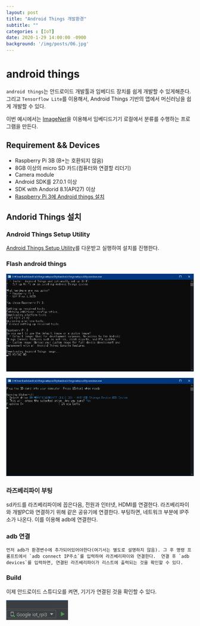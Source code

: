 ```yaml
---
layout: post
title: "Android Things 개발환경"
subtitle: ""
categories : [IoT]
date: 2020-1-29 14:00:00 -0900
background: '/img/posts/06.jpg'
---
```


# android things
`android things`는 안드로이드 개발툴과 임베디드 장치를 쉽게 개발할 수 있게해준다.
그리고 `Tensorflow Lite`를 이용해서, Android Things 기반의 앱에서 머신러닝을 쉽게 개발할 수 있다.

이번 예시에서는 [ImageNet](http://image-net.org/)을 이용해서 임베디드기기 로컬에서 분류를 수행하는 프로그램을 만든다.


## Requirement && Devices
- Raspberry Pi 3B (B+는 호환되지 않음)
- 8GB 이상의 micro SD 카드(컴퓨터와 연결할 리더기)
- Camera module
- Android SDK를 27.0.1 이상
- SDK with Andorid 8.1(API27) 이상
- [Raspberry Pi 3에 Android things 설치](https://developer.android.com/things/hardware/raspberrypi.html)


## Andorid Things 설치
### Android Things Setup Utility

[Android Things Setup Utility](https://partner.android.com/things/console/#/tools)를
다운받고 실행하여 설치를 진행한다.

### Flash android things

![Andorid things 설치 과정](https://github.com/leeseho/leeseho.github.io/blob/master/_posts/images/2020-01-29-15-21-29.png?raw=true)


![Andorid things 설치 과정-2](https://github.com/leeseho/leeseho.github.io/blob/master/_posts/images/2020-01-29-15-23-01.png?raw=true)

### 라즈베리파이 부팅
  sd카드를 라즈베리파이에 꼽은다음, 전원과 인터넷, HDMI를 연결한다. 라즈베리파이와 개발PC와 연결하기 위해 같은 공유기에 연결한다.
 부팅하면, 네트워크 부분에 IP주소가 나온다. 이를 이용해 adb에 연결한다.

### adb 연결
    먼저 adb가 환경변수에 추가되어있어야한다(여기서는 별도로 설명하지 않음). 그 후 명령 프롬프트에서 `adb connect IP주소`를 입력하여 라즈베리파이와 연결한다.  연결 후 `adb devices`를 입력하면, 연결된 라즈베리파이가 리스트에 출력되는 것을 확인할 수 있다.

### Build
 이제 안드로이드 스튜디오를 켜면, 기기가 연결된 것을 확인할 수 있다.

![connect_result](https://github.com/leeseho/leeseho.github.io/blob/master/_posts/images/2020-02-04-10-00-18.png?raw=true)
